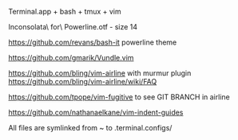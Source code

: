Terminal.app + bash + tmux + vim

Inconsolata\ for\ Powerline.otf - size 14

https://github.com/revans/bash-it    powerline theme

https://github.com/gmarik/Vundle.vim

https://github.com/bling/vim-airline  with murmur plugin https://github.com/bling/vim-airline/wiki/FAQ

https://github.com/tpope/vim-fugitive to see GIT BRANCH in airline

https://github.com/nathanaelkane/vim-indent-guides

All files are symlinked from ~ to .terminal.configs/
